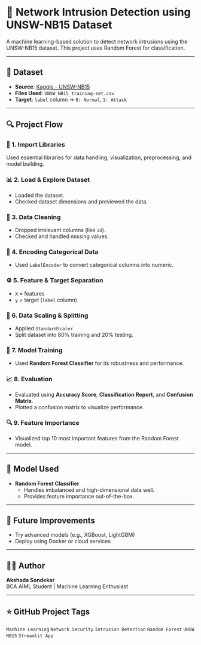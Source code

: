 # 🔐 Network Intrusion Detection using UNSW-NB15 Dataset

A machine learning-based solution to detect network intrusions using the UNSW-NB15 dataset. This project uses Random Forest for classification.

---

## 📁 Dataset

- **Source**: [Kaggle - UNSW-NB15](https://www.kaggle.com/datasets/mrwellsdavid/unsw-nb15)
- **Files Used**: `UNSW_NB15_training-set.csv`
- **Target**: `label` column → `0: Normal`, `1: Attack`

---

## 🔍 Project Flow

### 📌 1. Import Libraries
Used essential libraries for data handling, visualization, preprocessing, and model building.

### 📊 2. Load & Explore Dataset
- Loaded the dataset.
- Checked dataset dimensions and previewed the data.

### 🧹 3. Data Cleaning
- Dropped irrelevant columns (like `id`).
- Checked and handled missing values.

### 🎯 4. Encoding Categorical Data
- Used `LabelEncoder` to convert categorical columns into numeric.

### ⚙️ 5. Feature & Target Separation
- `X` = features
- `y` = target (`label` column)

### 📏 6. Data Scaling & Splitting
- Applied `StandardScaler`.
- Split dataset into 80% training and 20% testing.

### 🤖 7. Model Training
- Used **Random Forest Classifier** for its robustness and performance.

### 📈 8. Evaluation
- Evaluated using **Accuracy Score**, **Classification Report**, and **Confusion Matrix**.
- Plotted a confusion matrix to visualize performance.

### 🔍 9. Feature Importance
- Visualized top 10 most important features from the Random Forest model.
---

## 🧠 Model Used

- **Random Forest Classifier**
  - Handles imbalanced and high-dimensional data well.
  - Provides feature importance out-of-the-box.

---

## 📌 Future Improvements

- Try advanced models (e.g., XGBoost, LightGBM)
- Deploy using Docker or cloud services

---

## 🧑‍💻 Author

**Akshada Sondekar**  
BCA AIML Student | Machine Learning Enthusiast

---

## ⭐ GitHub Project Tags

`Machine Learning` `Network Security` `Intrusion Detection` `Random Forest` `UNSW NB15` `Streamlit App`

